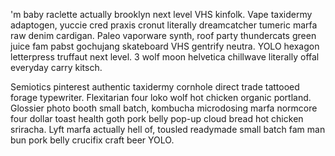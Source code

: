 'm baby raclette actually brooklyn next level VHS kinfolk. Vape taxidermy adaptogen, yuccie cred praxis cronut literally dreamcatcher tumeric marfa raw denim cardigan. Paleo vaporware synth, roof party thundercats green juice fam pabst gochujang skateboard VHS gentrify neutra. YOLO hexagon letterpress truffaut next level. 3 wolf moon helvetica chillwave literally offal everyday carry kitsch.

Semiotics pinterest authentic taxidermy cornhole direct trade tattooed forage typewriter. Flexitarian four loko wolf hot chicken organic portland. Glossier photo booth small batch, kombucha microdosing marfa normcore four dollar toast health goth pork belly pop-up cloud bread hot chicken sriracha. Lyft marfa actually hell of, tousled readymade small batch fam man bun pork belly crucifix craft beer YOLO.
